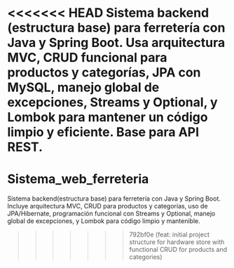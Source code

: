 <<<<<<< HEAD
Sistema backend (estructura base) para ferretería con Java y Spring Boot. Usa arquitectura MVC, CRUD funcional para productos y categorías, JPA con MySQL, manejo global de excepciones, Streams y Optional, y Lombok para mantener un código limpio y eficiente. Base para API REST.
=======
# Sistema_web_ferreteria
Sistema backend(estructura base)  para ferretería con Java y Spring Boot. Incluye arquitectura MVC, CRUD para productos y categorías, uso de JPA/Hibernate, programación funcional con Streams y Optional, manejo global de excepciones, y Lombok para código limpio y mantenible.
>>>>>>> 792bf0e (feat: initial project structure for hardware store with functional CRUD for products and categories)
